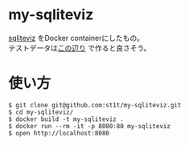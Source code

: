 # my-sqliteviz

[sqliteviz](https://github.com/lana-k/sqliteviz) をDocker containerにしたもの。  
テストデータは[この辺り](https://tm-webtools.com/Tools/TestData) で作ると良さそう。

# 使い方

```shell
$ git clone git@github.com:st1t/my-sqliteviz.git
$ cd my-sqliteviz/
$ docker build -t my-sqliteviz .
$ docker run --rm -it -p 8080:80 my-sqliteviz
$ open http://localhost:8080 
```
